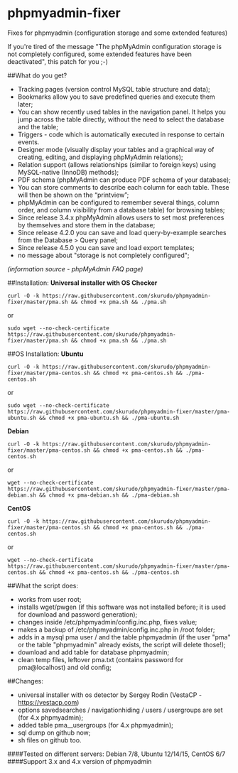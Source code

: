 # phpmyadmin-fixer
Fixes for phpmyadmin (configuration storage and some extended features)

If you're tired of the message "The phpMyAdmin configuration storage is not completely configured, some extended features have been deactivated", this patch for you ;-)

##What do you get?
- Tracking pages (version control MySQL table structure and data);
- Bookmarks allow you to save predefined queries and execute them later;
- You can show recently used tables in the navigation panel. It helps you jump across the table directly, without the need to select the database and the table;
- Triggers - code which is automatically executed in response to certain events.
- Designer mode (visually display your tables and a graphical way of creating, editing, and displaying phpMyAdmin relations);
- Relation support (allows relationships (similar to foreign keys) using MySQL-native (InnoDB) methods);
- PDF schema (phpMyAdmin can produce PDF schema of your database);
- You can store comments to describe each column for each table. These will then be shown on the “printview”;
- phpMyAdmin can be configured to remember several things, column order, and column visibility from a database table) for browsing tables;
- Since release 3.4.x phpMyAdmin allows users to set most preferences by themselves and store them in the database;
- Since release 4.2.0 you can save and load query-by-example searches from the Database > Query panel;
- Since release 4.5.0 you can save and load export templates;
- no message about "storage is not completely configured";

_(information source - phpMyAdmin FAQ page)_

##Installation:
__Universal installer with OS Checker__

` curl -O -k https://raw.githubusercontent.com/skurudo/phpmyadmin-fixer/master/pma.sh && chmod +x pma.sh && ./pma.sh `

or

` sudo wget --no-check-certificate https://raw.githubusercontent.com/skurudo/phpmyadmin-fixer/master/pma.sh && chmod +x pma.sh && ./pma.sh `

##OS Installation:
__Ubuntu__

` curl -O -k https://raw.githubusercontent.com/skurudo/phpmyadmin-fixer/master/pma-centos.sh && chmod +x pma-centos.sh && ./pma-centos.sh `

or

` sudo wget --no-check-certificate https://raw.githubusercontent.com/skurudo/phpmyadmin-fixer/master/pma-ubuntu.sh && chmod +x pma-ubuntu.sh && ./pma-ubuntu.sh `

__Debian__

` curl -O -k https://raw.githubusercontent.com/skurudo/phpmyadmin-fixer/master/pma-centos.sh && chmod +x pma-centos.sh && ./pma-centos.sh `

or		

` wget --no-check-certificate https://raw.githubusercontent.com/skurudo/phpmyadmin-fixer/master/pma-debian.sh && chmod +x pma-debian.sh && ./pma-debian.sh `

__CentOS__

` curl -O -k https://raw.githubusercontent.com/skurudo/phpmyadmin-fixer/master/pma-centos.sh && chmod +x pma-centos.sh && ./pma-centos.sh `

or

` wget --no-check-certificate https://raw.githubusercontent.com/skurudo/phpmyadmin-fixer/master/pma-centos.sh && chmod +x pma-centos.sh && ./pma-centos.sh `

##What the script does:
- works from user root;
- installs wget/pwgen (if this software was not installed before; it is used for download and password generation);
- changes inside /etc/phpmyadmin/config.inc.php, fixes value;
- makes a backup of /etc/phpmyadmin/config.inc.php in /root folder;
- adds in a mysql pma user / and the table phpmyadmin (if the user "pma" or the table "phpmyadmin" already exists, the script will delete those!);
- download and add table for database phpmyadmin;
- clean temp files, leftover pma.txt (contains password for pma@localhost) and old config;

##Changes:
- universal installer with os detector by Sergey Rodin (VestaCP - https://vestacp.com)
- options savedsearches / navigationhiding / users / usergroups are set (for 4.x phpmyadmin);
- added table pma__usergroups (for 4.x phpmyadmin);
- sql dump on github now;
- sh files on github too.

####Tested on different servers: Debian 7/8, Ubuntu 12/14/15, CentOS 6/7
####Support 3.x and 4.x version of phpmyadmin
